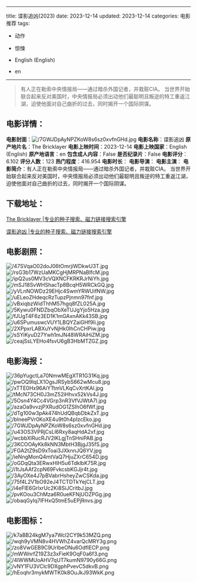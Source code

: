 
---
title: 谍影追凶(2023)
date: 2023-12-14
updated: 2023-12-14
categories: 电影推荐
tags:
- 动作
- 惊悚

- English (English)
- en
---


> 有人正在勒索中央情报局——通过暗杀外国记者，并栽赃CIA。 当世界开始联合起来反对美国时，中央情报局必须出动他们最聪明且叛逆的特工重返江湖，迫使他面对自己曲折的过去，同时揭开一个国际阴谋。

## **电影详情**：

**电影封面**：<img src="https://image.tmdb.org/t/p/w200/7GWJDpAyNPZKoW8s6sz0xvfnGHd.jpg" alt="/7GWJDpAyNPZKoW8s6sz0xvfnGHd.jpg" title="/7GWJDpAyNPZKoW8s6sz0xvfnGHd.jpg">
**电影名称**：谍影追凶
**原产地片名**：The Bricklayer
**电影上映时间**：2023-12-14
**电影上映国家**：English (English)
**原产地语言**：en
**包含成人内容**：False
**是否纪录片**：False
**电影评分**：6.102
**评分人数**：123
**热门程度**：416.954
**电影时长**：
**电影导演**：
**电影主演**：
**电影简介**：有人正在勒索中央情报局——通过暗杀外国记者，并栽赃CIA。 当世界开始联合起来反对美国时，中央情报局必须出动他们最聪明且叛逆的特工重返江湖，迫使他面对自己曲折的过去，同时揭开一个国际阴谋。

## **下载地址**：
[The Bricklayer |专业的种子搜索、磁力链接搜索引擎](https://movie.amd794.com:2083/?search=The%20Bricklayer&ordering=&mode=match_phrase&page_size=10&page=1)

[谍影追凶 |专业的种子搜索、磁力链接搜索引擎](https://movie.amd794.com:2083/?search=%E8%B0%8D%E5%BD%B1%E8%BF%BD%E5%87%B6&ordering=&mode=match_phrase&page_size=10&page=1)
 

## **电影剧照**：
<img src="https://image.tmdb.org/t/p/original/47SVqaO02doJ06tOmrjiWDkwU3T.jpg" alt="/47SVqaO02doJ06tOmrjiWDkwU3T.jpg" title="/47SVqaO02doJ06tOmrjiWDkwU3T.jpg"><img src="https://image.tmdb.org/t/p/original/rsG3b17WzUaMKCgHjMRPNaBlfcM.jpg" alt="/rsG3b17WzUaMKCgHjMRPNaBlfcM.jpg" title="/rsG3b17WzUaMKCgHjMRPNaBlfcM.jpg"><img src="https://image.tmdb.org/t/p/original/ipQ2us0MV3cVQXNCFKRKRJrNiYh.jpg" alt="/ipQ2us0MV3cVQXNCFKRKRJrNiYh.jpg" title="/ipQ2us0MV3cVQXNCFKRKRJrNiYh.jpg"><img src="https://image.tmdb.org/t/p/original/mSJ18SvWHShacTp8BcqH5WRCkGQ.jpg" alt="/mSJ18SvWHShacTp8BcqH5WRCkGQ.jpg" title="/mSJ18SvWHShacTp8BcqH5WRCkGQ.jpg"><img src="https://image.tmdb.org/t/p/original/yVLnNOWDz29EHjc4SwmYRWUifNW.jpg" alt="/yVLnNOWDz29EHjc4SwmYRWUifNW.jpg" title="/yVLnNOWDz29EHjc4SwmYRWUifNW.jpg"><img src="https://image.tmdb.org/t/p/original/uELeoZHdeqcRzTupzPjnmn97fnf.jpg" alt="/uELeoZHdeqcRzTupzPjnmn97fnf.jpg" title="/uELeoZHdeqcRzTupzPjnmn97fnf.jpg"><img src="https://image.tmdb.org/t/p/original/vBxiqbzWidThhM57hgq8fZL025A.jpg" alt="/vBxiqbzWidThhM57hgq8fZL025A.jpg" title="/vBxiqbzWidThhM57hgq8fZL025A.jpg"><img src="https://image.tmdb.org/t/p/original/5Kywu0FNDZbqObXeTUJgYjo5Hza.jpg" alt="/5Kywu0FNDZbqObXeTUJgYjo5Hza.jpg" title="/5Kywu0FNDZbqObXeTUJgYjo5Hza.jpg"><img src="https://image.tmdb.org/t/p/original/fJUgT4F6z3ED1K1mGAxnAKk43SB.jpg" alt="/fJUgT4F6z3ED1K1mGAxnAKk43SB.jpg" title="/fJUgT4F6z3ED1K1mGAxnAKk43SB.jpg"><img src="https://image.tmdb.org/t/p/original/u6SPumuswcVUY1LBQYZaiGHf9li.jpg" alt="/u6SPumuswcVUY1LBQYZaiGHf9li.jpg" title="/u6SPumuswcVUY1LBQYZaiGHf9li.jpg"><img src="https://image.tmdb.org/t/p/original/2XPpxrLABXuYvNjHk0IhCnCHPiw.jpg" alt="/2XPpxrLABXuYvNjHk0IhCnCHPiw.jpg" title="/2XPpxrLABXuYvNjHk0IhCnCHPiw.jpg"><img src="https://image.tmdb.org/t/p/original/sSYiKyuD27Ywh1mJN48WRAiHiZM.jpg" alt="/sSYiKyuD27Ywh1mJN48WRAiHiZM.jpg" title="/sSYiKyuD27Ywh1mJN48WRAiHiZM.jpg"><img src="https://image.tmdb.org/t/p/original/ceajSsLYEHo4fsvU6gB3HbMTZGZ.jpg" alt="/ceajSsLYEHo4fsvU6gB3HbMTZGZ.jpg" title="/ceajSsLYEHo4fsvU6gB3HbMTZGZ.jpg">

## **电影海报**：
<img src="https://image.tmdb.org/t/p/original/36pYugctLa70NmwMEgXTR1G31Kq.jpg" alt="/36pYugctLa70NmwMEgXTR1G31Kq.jpg" title="/36pYugctLa70NmwMEgXTR1G31Kq.jpg"><img src="https://image.tmdb.org/t/p/original/pwOQ9lqLX1OgsJRSybS662wMcu8.jpg" alt="/pwOQ9lqLX1OgsJRSybS662wMcu8.jpg" title="/pwOQ9lqLX1OgsJRSybS662wMcu8.jpg"><img src="https://image.tmdb.org/t/p/original/xTTE0Hx96AiYTtmVLKqCvXrtKAl.jpg" alt="/xTTE0Hx96AiYTtmVLKqCvXrtKAl.jpg" title="/xTTE0Hx96AiYTtmVLKqCvXrtKAl.jpg"><img src="https://image.tmdb.org/t/p/original/tMcN73CH0J3mZ52iHhvx52kVs4J.jpg" alt="/tMcN73CH0J3mZ52iHhvx52kVs4J.jpg" title="/tMcN73CH0J3mZ52iHhvx52kVs4J.jpg"><img src="https://image.tmdb.org/t/p/original/5Osn4Y4Cc4VGrp3nR3VfVJWtA7l.jpg" alt="/5Osn4Y4Cc4VGrp3nR3VfVJWtA7l.jpg" title="/5Osn4Y4Cc4VGrp3nR3VfVJWtA7l.jpg"><img src="https://image.tmdb.org/t/p/original/azaOa9vvzjPXRudOG1ZSIhO6fWf.jpg" alt="/azaOa9vvzjPXRudOG1ZSIhO6fWf.jpg" title="/azaOa9vvzjPXRudOG1ZSIhO6fWf.jpg"><img src="https://image.tmdb.org/t/p/original/dTg100w3pAk474hUdQBqbDbkZxT.jpg" alt="/dTg100w3pAk474hUdQBqbDbkZxT.jpg" title="/dTg100w3pAk474hUdQBqbDbkZxT.jpg"><img src="https://image.tmdb.org/t/p/original/blneePVr0KoXE4u9t0h4pIzcEko.jpg" alt="/blneePVr0KoXE4u9t0h4pIzcEko.jpg" title="/blneePVr0KoXE4u9t0h4pIzcEko.jpg"><img src="https://image.tmdb.org/t/p/original/7GWJDpAyNPZKoW8s6sz0xvfnGHd.jpg" alt="/7GWJDpAyNPZKoW8s6sz0xvfnGHd.jpg" title="/7GWJDpAyNPZKoW8s6sz0xvfnGHd.jpg"><img src="https://image.tmdb.org/t/p/original/u43OS3VPRjCsLl6Rxy8aqHdA2xf.jpg" alt="/u43OS3VPRjCsLl6Rxy8aqHdA2xf.jpg" title="/u43OS3VPRjCsLl6Rxy8aqHdA2xf.jpg"><img src="https://image.tmdb.org/t/p/original/wcbbXlRucRJV2lKLgjTnSHniPAB.jpg" alt="/wcbbXlRucRJV2lKLgjTnSHniPAB.jpg" title="/wcbbXlRucRJV2lKLgjTnSHniPAB.jpg"><img src="https://image.tmdb.org/t/p/original/3KCOOAyKk8kNN3MbtH3BjgJ35fS.jpg" alt="/3KCOOAyKk8kNN3MbtH3BjgJ35fS.jpg" title="/3KCOOAyKk8kNN3MbtH3BjgJ35fS.jpg"><img src="https://image.tmdb.org/t/p/original/FGA2tZ9sD9xToai3JXknnJQ6YV.jpg" alt="/FGA2tZ9sD9xToai3JXknnJQ6YV.jpg" title="/FGA2tZ9sD9xToai3JXknnJQ6YV.jpg"><img src="https://image.tmdb.org/t/p/original/ieNngMonQ4mtVaQ7HjuZXrC654D.jpg" alt="/ieNngMonQ4mtVaQ7HjuZXrC654D.jpg" title="/ieNngMonQ4mtVaQ7HjuZXrC654D.jpg"><img src="https://image.tmdb.org/t/p/original/oGDqQta3ERwxHIH5u6TdklbK75R.jpg" alt="/oGDqQta3ERwxHIH5u6TdklbK75R.jpg" title="/oGDqQta3ERwxHIH5u6TdklbK75R.jpg"><img src="https://image.tmdb.org/t/p/original/i1tJsAAf2cpN69FvkcsbKGJjr4t.jpg" alt="/i1tJsAAf2cpN69FvkcsbKGJjr4t.jpg" title="/i1tJsAAf2cpN69FvkcsbKGJjr4t.jpg"><img src="https://image.tmdb.org/t/p/original/3AyOXe4J7pBVabrHsheyZwCSKda.jpg" alt="/3AyOXe4J7pBVabrHsheyZwCSKda.jpg" title="/3AyOXe4J7pBVabrHsheyZwCSKda.jpg"><img src="https://image.tmdb.org/t/p/original/75f4L2V1bO92eJ4TCTDTkYejCLT.jpg" alt="/75f4L2V1bO92eJ4TCTDTkYejCLT.jpg" title="/75f4L2V1bO92eJ4TCTDTkYejCLT.jpg"><img src="https://image.tmdb.org/t/p/original/i4eFlE6GrlxrUc2Ki8SiJCritbJ.jpg" alt="/i4eFlE6GrlxrUc2Ki8SiJCritbJ.jpg" title="/i4eFlE6GrlxrUc2Ki8SiJCritbJ.jpg"><img src="https://image.tmdb.org/t/p/original/pvKOou3ChMza6R0ueKFNjUOZPGg.jpg" alt="/pvKOou3ChMza6R0ueKFNjUOZPGg.jpg" title="/pvKOou3ChMza6R0ueKFNjUOZPGg.jpg"><img src="https://image.tmdb.org/t/p/original/obaqGyIq7lFHxQ5tmE5uEPjRnvs.jpg" alt="/obaqGyIq7lFHxQ5tmE5uEPjRnvs.jpg" title="/obaqGyIq7lFHxQ5tmE5uEPjRnvs.jpg">

## **电影图标**：
<img src="https://image.tmdb.org/t/p/original/k7aBB24kgM7ya7Wcl2CY9k53MZQ.png" alt="/k7aBB24kgM7ya7Wcl2CY9k53MZQ.png" title="/k7aBB24kgM7ya7Wcl2CY9k53MZQ.png"><img src="https://image.tmdb.org/t/p/original/wqh9yVMN8v4HVWhZ4varQcMRY3g.png" alt="/wqh9yVMN8v4HVWhZ4varQcMRY3g.png" title="/wqh9yVMN8v4HVWhZ4varQcMRY3g.png"><img src="https://image.tmdb.org/t/p/original/zo8VwGEB9C9UrIbeONu6OdfIECP.png" alt="/zo8VwGEB9C9UrIbeONu6OdfIECP.png" title="/zo8VwGEB9C9UrIbeONu6OdfIECP.png"><img src="https://image.tmdb.org/t/p/original/mWWnrfZ19Z3z3xFieK9OqF0a6f3.png" alt="/mWWnrfZ19Z3z3xFieK9OqF0a6f3.png" title="/mWWnrfZ19Z3z3xFieK9OqF0a6f3.png"><img src="https://image.tmdb.org/t/p/original/4lWWMUoAHV7qUT7kumN9790y66G.png" alt="/4lWWMUoAHV7qUT7kumN9790y66G.png" title="/4lWWMUoAHV7qUT7kumN9790y66G.png"><img src="https://image.tmdb.org/t/p/original/vNY1FU3VClc9DXgphPvevC5dkvB.png" alt="/vNY1FU3VClc9DXgphPvevC5dkvB.png" title="/vNY1FU3VClc9DXgphPvevC5dkvB.png"><img src="https://image.tmdb.org/t/p/original/hEoqhr3mykMWTK0k8OuJkJ93WkK.png" alt="/hEoqhr3mykMWTK0k8OuJkJ93WkK.png" title="/hEoqhr3mykMWTK0k8OuJkJ93WkK.png">

